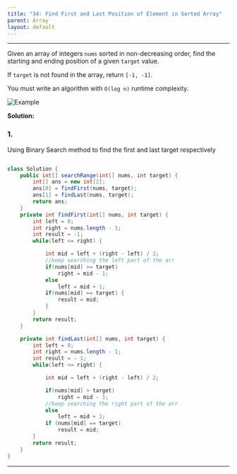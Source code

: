 ```yaml
---
title: "34: Find First and Last Position of Element in Sorted Array"
parent: Array
layout: default
---
```


---

Given an array of integers `nums` sorted in non-decreasing order, find the starting and ending position of a given `target` value.

If `target` is not found in the array, return `[-1, -1]`.

You must write an algorithm with `O(log n)` runtime complexity.

![Example](/Leetcode/assets/34.png)

**Solution:**

### 1.

Using Binary Search method to find the first and last target respectively

```java

class Solution {
    public int[] searchRange(int[] nums, int target) {
        int[] ans = new int[2];
        ans[0] = findFirst(nums, target);
        ans[1] = findLast(nums, target);
        return ans;
    }
    private int findFirst(int[] nums, int target) {
        int left = 0;
        int right = nums.length - 1;
        int result = -1;
        while(left <= right) {

            int mid = left + (right - left) / 2;
            //keep searching the left part of the arr
            if(nums[mid] >= target)
                right = mid - 1;
            else
                left = mid + 1;
            if(nums[mid] == target) {
                result = mid;
            }
        }
        return result;
    }

    private int findLast(int[] nums, int target) {
        int left = 0;
        int right = nums.length - 1;
        int result = - 1;
        while(left <= right) {

            int mid = left + (right - left) / 2;

            if(nums[mid] > target)
                right = mid - 1;
            //keep searching the right part of the arr
            else
                left = mid + 1;
            if (nums[mid] == target)
                result = mid;
        }
        return result;
    }
}
```

---
